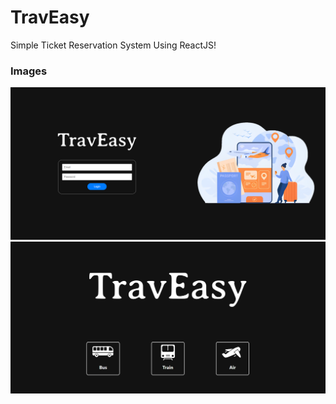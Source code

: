 # TravEasy

Simple Ticket Reservation System Using ReactJS!

### Images

![Login](./Images/Login.png)
![Home](./Images/Home.png)